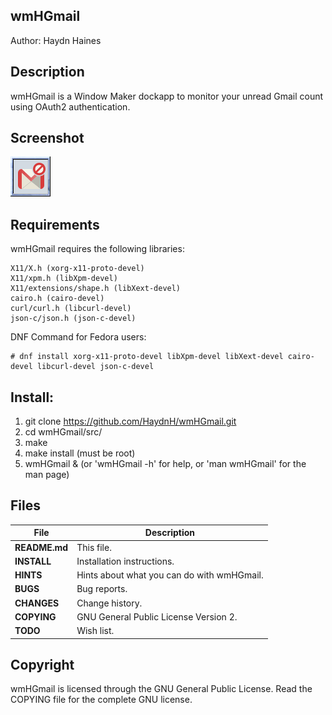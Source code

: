 ## wmHGmail
Author: Haydn Haines
		
  
## Description
wmHGmail is a Window Maker dockapp to monitor your unread Gmail count using OAuth2 authentication.


## Screenshot
![Alt text](/wmHGmail.gif?raw=true)



## Requirements
wmHGmail requires the following libraries:

    X11/X.h (xorg-x11-proto-devel)
    X11/xpm.h (libXpm-devel)
    X11/extensions/shape.h (libXext-devel)
    cairo.h (cairo-devel)
    curl/curl.h (libcurl-devel)
    json-c/json.h (json-c-devel)

DNF Command for Fedora users:

    # dnf install xorg-x11-proto-devel libXpm-devel libXext-devel cairo-devel libcurl-devel json-c-devel


## Install:
1) git clone https://github.com/HaydnH/wmHGmail.git
2) cd wmHGmail/src/
3) make 
4) make install (must be root) 
5) wmHGmail & (or 'wmHGmail -h' for help, or 'man wmHGmail' for the man page)



## Files
| File			| Description 					|
| --------------------- | --------------------------------------------- |
| **README.md**		| This file. 					|
| **INSTALL**		| Installation instructions. 			|
| **HINTS** 		| Hints about what you can do with wmHGmail. 	|
| **BUGS**		| Bug reports. 					|
| **CHANGES** 		| Change history. 				|
| **COPYING**		| GNU General Public License Version 2. 	|
| **TODO**		| Wish list. 					|
	

## Copyright
wmHGmail is licensed through the GNU General Public License.
Read the COPYING file for the complete GNU license.
